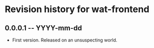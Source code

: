 # Revision history for wat-frontend

## 0.0.0.1  -- YYYY-mm-dd

* First version. Released on an unsuspecting world.
